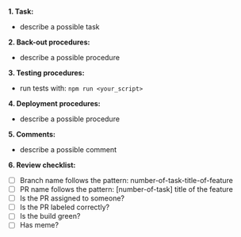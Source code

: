 **1. Task:**
- describe a possible task

**2. Back-out procedures:**
- describe a possible procedure

**3. Testing procedures:**
- run tests with: `npm run <your_script>`

**4. Deployment procedures:**
- describe a possible procedure

**5. Comments:**
- describe a possible comment

**6. Review checklist:**
- [ ] Branch name follows the pattern: number-of-task-title-of-feature
- [ ] PR name follows the pattern: [number-of-task] title of the feature
- [ ] Is the PR assigned to someone?
- [ ] Is the PR labeled correctly?
- [ ] Is the build green?
- [ ] Has meme?